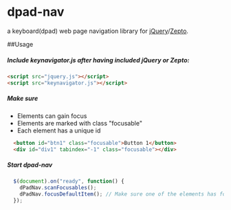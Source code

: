 dpad-nav
===========

a keyboard(dpad) web page navigation library for <a href="http://jquery.com">jQuery</a>/<a href="http://zeptojs.com">Zepto</a>.

##Usage
##### Include keynavigator.js after having included jQuery or Zepto:

```html
<script src="jquery.js"></script>
<script src="keynavigator.js"></script>
```


##### Make sure
* Elements can gain focus
* Elements are marked with class "focusable"
* Each element has a unique id

```html
  <button id="btn1" class="focusable">Button 1</button>
  <div id="div1" tabindex="-1" class="focusable"></div>
```


##### Start dpad-nav

```javascript
  $(document).on("ready", function() {
    dPadNav.scanFocusables();
    dPadNav.focusDefaultItem(); // Make sure one of the elements has focus
  });
```

